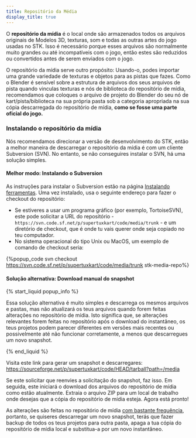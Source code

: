 ```yaml
---
title: Repositório da Média
display_title: true
---
```

O **repositório da mídia** é o local onde são armazenados todos os arquivos originais de Modelos 3D, texturas, som e todas as outras artes do jogo usadas no STK. Isso é necessário porque esses arquivos são normalmente muito grandes ou até incompatíveis com o jogo, então estes são reduzidos ou convertidos antes de serem enviados com o jogo.

O repositório da mídia serve outro propósito: Usando-o, podes importar uma grande variedade de texturas e objetos para as pistas que fazes. Como o Blender é sensível sobre a estrutura de arquivos dos seus arquivos de pista quando vinculas texturas e nós de biblioteca do repositório de mídia, recomendamos que coloques o arquivo de projeto do Blender do seu nó de kart/pista/biblioteca na sua própria pasta sob a categoria apropriada na sua cópia descarregada do repositório de mídia, **como se fosse uma parte oficial do jogo.**

### Instalando o repositório da mídia

Nós recomendamos direcionar a versão de desenvolvimento do STK, então a melhor maneira de descarregar o repositório da mídia é com um cliente Subversion (SVN). No entanto, se não conseguires instalar o SVN, há uma solução simples.

#### Melhor modo: Instalando o Subversion

As instruções para instalar o Subversion estão na página [Instalando ferramentas](https://supertuxkart.net/Installing_Tools#subversion-client). Uma vez instalado, usa o seguinte endereço para fazer o checkout do repositório:

* Se estiveres a usar um programa gráfico (por exemplo, TortoiseSVN), este pode solicitar a URL do repositório - `https://svn.code.sf.net/p/supertuxkart/code/media/trunk` - e um diretório de checkout, que é onde tu vais querer onde seja copiado no teu computador.
* No sistema operacional do tipo Unix ou MacOS, um exemplo de comando de checkout seria:

{%popup_code
svn checkout https://svn.code.sf.net/p/supertuxkart/code/media/trunk stk-media-repo%}

#### Solução alternativa: Download manual do snapshot

{% start_liquid popup_info %}

Essa solução alternativa é muito simples e descarrega os mesmos arquivos e pastas, mas não atualizará os teus arquivos quando forem feitas alterações no repositório de mídia. Isto significa que, se alterações relevantes forem feitas no repositório após o download do instantâneo, os teus projetos podem parecer diferentes em versões mais recentes ou possivelmente até não funcionar corretamente, a menos que descarregues um novo snapshot.

{% end_liquid %}

Visita este link para gerar um snapshot e descarregares: <https://sourceforge.net/p/supertuxkart/code/HEAD/tarball?path=/media>

Se este solicitar que reenvies a solicitação do snapshot, faz isso. Em seguida, este iniciará o download dos arquivos do repositório de mídia como estão atualmente. Extraia o arquivo ZIP para um local de trabalho onde desejas que a cópia do repositório de mídia esteja. Agora está pronto!

As alterações são feitas no repositório de mídia [com bastante frequência](https://sourceforge.net/p/supertuxkart/code/HEAD/log/?path=), portanto, se quiseres descarregar um novo snapshot, terás que fazer backup de todos os teus projetos para outra pasta, apaga a tua cópia do repositório de mídia local e substitua-a por um novo instantâneo.
